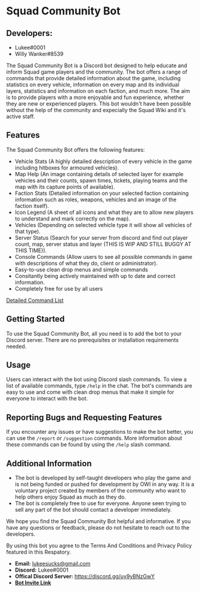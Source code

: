 # Squad Community Bot

## Developers:
- Lukee#0001
- Willy Wanker#8539

The Squad Community Bot is a Discord bot designed to help educate and inform Squad game players and the community. The bot offers a range of commands that provide detailed information about the game, including statistics on every vehicle, information on every map and its individual layers, statistics and information on each faction, and much more. The aim is to provide players with a more enjoyable and fun experience, whether they are new or experienced players. 
This bot wouldn't have been possible without the help of the community and expecially the Squad Wiki and it's active staff.

## Features

The Squad Community Bot offers the following features:

- Vehicle Stats (A highly detailed description of every vehicle in the game including hitboxes for armoured vehicles). 
- Map Help (An image containing details of selected layer for example vehicles and their counts, spawn times, tickets, playing teams and the map with its capture points of available).
- Faction Stats (Detailed information on your selected faction containing information such as roles, weapons, vehicles and an image of the faction itself).
- Icon Legend (A sheet of all icons and what they are to allow new players to understand and mark correctly on the map).
- Vehicles (Depending on selected vehicle type it will show all vehicles of that type).
- Server Status (Search for your server from discord and find out player count, map, server status and layer (THIS IS WIP AND STILL BUGGY AT THIS TIME)).
- Console Commands (Allow users to see all possible commands in game with descriptions of what they do, client or administrator).
- Easy-to-use clean drop menus and simple commands
- Consitantly being actively maintained with up to date and correct information.
- Completely free for use by all users

[Detailed Command List](https://github.com/LukeeSucks/SquadCommunityBot/blob/main/Detailed%20Command%20List.md#detailed-command-list-for-scb)

## Getting Started

To use the Squad Community Bot, all you need is to add the bot to your Discord server. There are no prerequisites or installation requirements needed.

## Usage

Users can interact with the bot using Discord slash commands. To view a list of available commands, type `/help` in the chat. The bot's commands are easy to use and come with clean drop menus that make it simple for everyone to interact with the bot.

## Reporting Bugs and Requesting Features

If you encounter any issues or have suggestions to make the bot better, you can use the `/report` or `/suggestion` commands. More information about these commands can be found by using the `/help` slash command.

## Additional Information

- The bot is developed by self-taught developers who play the game and is not being funded or pushed for development by OWI in any way. It is a voluntary project created by members of the community who want to help others enjoy Squad as much as they do.
- The bot is completely free to use for everyone. Anyone seen trying to sell any part of the bot should contact a developer immediately.

We hope you find the Squad Community Bot helpful and informative. If you have any questions or feedback, please do not hesitate to reach out to the developers.

By using this bot you agree to the Terms And Conditions and Privacy Policy featured in this Respatory.


- **Email:** lukeesucks@gmail.com
- **Discord:** Lukee#0001
- **Offical Discord Server:** https://discord.gg/uy9yBNzGwY
- [**Bot Invite Link**](https://discord.com/api/oauth2/authorize?client_id=950452989355774012&permissions=139586758720&scope=bot%20applications.commands)
